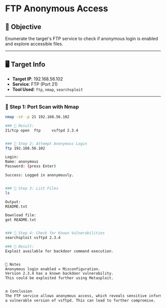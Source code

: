 # FTP Anonymous Access

## 🧠 Objective

Enumerate the target's FTP service to check if anonymous login is enabled and explore accessible files.

---

## 🖥️ Target Info

- **Target IP**: 192.168.56.102
- **Service**: FTP (Port 21)
- **Tool Used**: `ftp`, `nmap`, `searchsploit`

---

### 🔹 Step 1: Port Scan with Nmap

```bash
nmap -sV -p 21 192.168.56.102

### 🔹 Result:
21/tcp open  ftp     vsftpd 2.3.4


### 🔹 Step 2: Attempt Anonymous Login
ftp 192.168.56.102

Login:
Name: anonymous
Password: (press Enter)

Success: Logged in anonymously.


### 🔹 Step 3: List Files
ls

Output:
README.txt

Download file:
get README.txt


### 🔹 Step 4: Check for Known Vulnerabilities
searchsploit vsftpd 2.3.4

### 🔹 Result:
Exploit available for backdoor command execution.


📝 Notes
Anonymous login enabled = Misconfiguration.
Version 2.3.4 has a known backdoor vulnerability.
This could be exploited further using Metasploit.


🔚 Conclusion
The FTP service allows anonymous access, which reveals sensitive information and runs
a vulnerable version of vsftpd. This can lead to further compromise.
